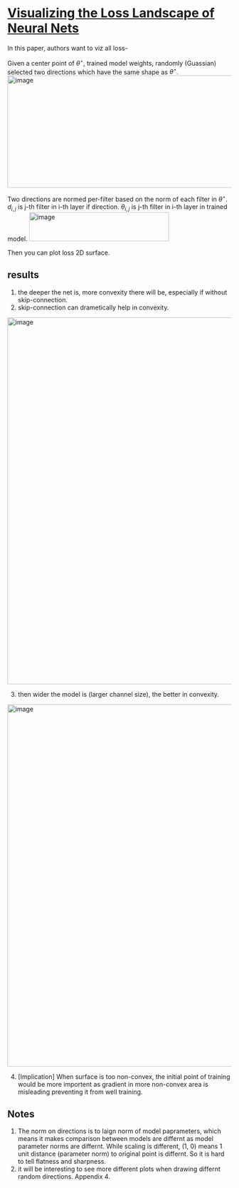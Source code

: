 # [Visualizing the Loss Landscape of Neural Nets](https://arxiv.org/pdf/1712.09913)
In this paper, authors want to viz all loss-

Given a center point of $\theta^{\star}$, trained model weights, randomly (Guassian) selected two directions which have the same shape as $\theta^{\star}$.
<img width="1661" height="252" alt="image" src="https://github.com/user-attachments/assets/3982b527-f1d1-4111-b59a-7cd2bd61b6c1" />

Two directions are normed per-filter based on the norm of each filter in $\theta^{\star}$. $d_{i,j}$ is j-th filter in i-th layer if direction. $\theta_{i,j}$ is j-th filter in i-th layer in trained model.
<img width="314" height="65" alt="image" src="https://github.com/user-attachments/assets/5dc579cb-f8f0-4741-9303-b7762b86dc20" />

Then you can plot loss 2D surface.

## results

1. the deeper the net is, more convexity there will be, especially if without skip-connection.
2. skip-connection can drametically help in convexity. 
<img width="1616" height="823" alt="image" src="https://github.com/user-attachments/assets/b159c4f8-b3b6-407b-af93-b7c345a4ad56" />

3. then wider the model is (larger channel size), the better in convexity.
<img width="1645" height="813" alt="image" src="https://github.com/user-attachments/assets/daff5b38-1b0c-44d8-a4ce-af23eb253feb" />

4. [Implication] When surface is too non-convex, the initial point of training would be more importent as gradient in more non-convex area is misleading preventing it from well training.

## Notes
1. The norm on directions is to laign norm of model paprameters, which means it makes comparison between models are differnt as model parameter norms are differnt. While scaling is different, (1, 0) means 1 unit distance (parameter norm) to original point is differnt.
   So it is hard to tell flatness and sharpness.
2. it will be interesting to see more different plots when drawing differnt random directions. Appendix 4.
